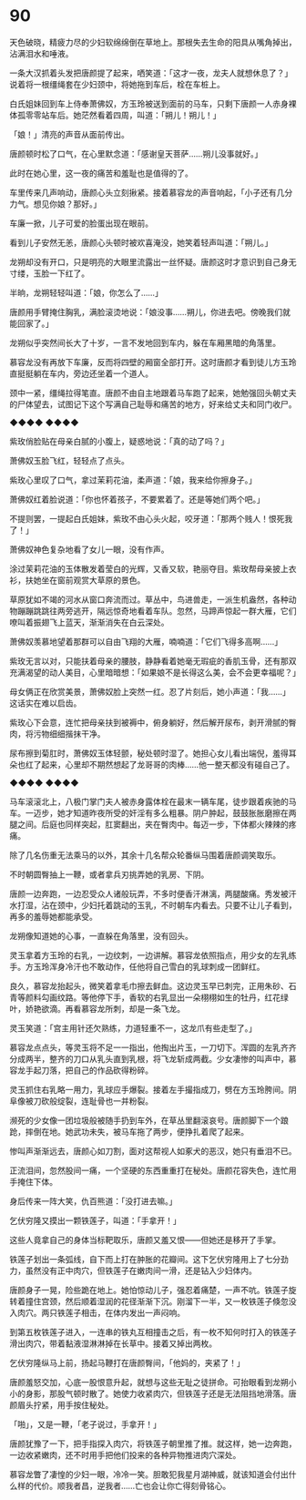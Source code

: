 # 90

天色破晓，精疲力尽的少妇软绵绵倒在草地上。那根失去生命的阳具从嘴角掉出，沾满泪水和唾液。

一条大汉抓着头发把唐颜提了起来，哂笑道：「这才一夜，龙夫人就想休息了？」说着将一根缰绳套在少妇颈中，将她拖到车后，栓在车桩上。

白氏姐妹回到车上侍奉萧佛奴，方玉玲被送到面前的马车，只剩下唐颜一人赤身裸体孤零零站车后。她茫然看着四周，叫道：「朔儿！朔儿！」

「娘！」清亮的声音从面前传出。

唐颜顿时松了口气，在心里默念道：「感谢皇天菩萨……朔儿没事就好。」

此时在她心里，这一夜的痛苦和羞耻也是值得的了。

车里传来几声响动，唐颜心头立刻揪紧。接着慕容龙的声音响起，「小子还有几分力气。想见你娘？那好。」

车廉一掀，儿子可爱的脸蛋出现在眼前。

看到儿子安然无恙，唐颜心头顿时被欢喜淹没，她笑着轻声叫道：「朔儿。」

龙朔却没有开口，只是明亮的大眼里流露出一丝怀疑。唐颜这时才意识到自己身无寸缕，玉脸一下红了。

半晌，龙朔轻轻叫道：「娘，你怎么了……」

唐颜用手臂掩住胸乳，满脸滚烫地说：「娘没事……朔儿，你进去吧。傍晚我们就能回家了。」

龙朔似乎突然间长大了十岁，一言不发地回到车内，躲在车厢黑暗的角落里。

慕容龙没有再放下车廉，反而将四壁的厢窗全部打开。这时唐颜才看到徒儿方玉玲直挺挺躺在车内，旁边还坐着一个道人。

颈中一紧，缰绳拉得笔直。唐颜不由自主地跟着马车跑了起来，她勉强回头朝丈夫的尸体望去，试图记下这个写满自己耻辱和痛苦的地方，好来给丈夫和同门收尸。

◆◆◆◆ ◆◆◆◆

紫玫俏脸贴在母亲白腻的小腹上，疑惑地说：「真的动了吗？」

萧佛奴玉脸飞红，轻轻点了点头。

紫玫心里叹了口气，拿过茉莉花油，柔声道：「娘，我来给你擦身子。」

萧佛奴红着脸说道：「你也怀着孩子，不要累着了。还是等她们两个吧。」

不提则罢，一提起白氏姐妹，紫玫不由心头火起，咬牙道：「那两个贱人！恨死我了！」

萧佛奴神色复杂地看了女儿一眼，没有作声。

涂过茉莉花油的玉体散发着莹白的光辉，又香又软，艳丽夺目。紫玫帮母亲披上衣衫，扶她坐在窗前观赏大草原的景色。

草原犹如不竭的河水从窗口奔流而过。草丛中，鸟进兽走，一派生机盎然，各种动物蹦蹦跳跳往两旁逃开，隔远惊奇地看着车队。忽然，马蹄声惊起一群大雁，它们嘹叫着振翅飞上蓝天，渐渐消失在白云深处。

萧佛奴羡慕地望着那群可以自由飞翔的大雁，喃喃道：「它们飞得多高啊……」

紫玫无言以对，只能扶着母亲的腰肢，静静看着她毫无瑕疵的香肌玉骨，还有那双充满渴望的动人美目，心里暗暗想：「如果娘不是长得这么美，会不会更幸福呢？」

母女俩正在欣赏美景，萧佛奴脸上突然一红。忍了片刻后，她小声道：「我……」这话实在难以启齿。

紫玫心下会意，连忙把母亲扶到被褥中，俯身躺好，然后解开尿布，剥开滑腻的臀肉，将污物细细揩抹干净。

尿布擦到菊肛时，萧佛奴玉体轻颤，秘处顿时湿了。她担心女儿看出端倪，羞得耳朵也红了起来，心里却不期然想起了龙哥哥的肉棒……他一整天都没有碰自己了。

◆◆◆◆ ◆◆◆◆

马车滚滚北上，八极门掌门夫人被赤身露体栓在最末一辆车尾，徒步跟着疾驰的马车。一迈步，她才知道昨夜所受的奸淫有多么粗暴。阴户肿起，鼓鼓胀胀磨擦在两腿之间。后庭也同样突起，肛窦翻出，夹在臀肉中。每迈一步，下体都火辣辣的疼痛。

除了几名伤重无法乘马的以外，其余十几名帮众轮番纵马围着唐颜调笑取乐。

不时朝圆臀抽上一鞭，或者拿兵刃挑弄她的乳房、下阴。

唐颜一边奔跑，一边忍受众人诸般玩弄，不多时便香汗淋漓，两腿酸痛。秀发被汗水打湿，沾在颈中，少妇托着跳动的玉乳，不时朝车内看去。只要不让儿子看到，再多的羞辱她都能承受。

龙朔像知道她的心事，一直躲在角落里，没有回头。

灵玉拿着方玉玲的右乳，一边纹刺，一边讲解。慕容龙依照指点，用少女的左乳练手。方玉玲浑身冷汗也不敢动作，任他将自己雪白的乳球刺成一团鲜红。

良久，慕容龙抬起头，微笑着拿毛巾擦去鲜血。这边灵玉早已刺完，正用朱砂、石青等颜料勾画纹路。等他停下手，香软的右乳显出一朵栩栩如生的牡丹，红花绿叶，娇艳欲滴。再看慕容龙所刺，却是一条飞龙。

灵玉笑道：「宫主用针还欠熟练，力道轻重不一，这龙爪有些走型了。」

慕容龙点点头，等灵玉将不足一一指出，他掏出片玉，一刀切下。浑圆的左乳齐齐分成两半，整齐的刀口从乳头直到乳根，将飞龙斩成两截。少女凄惨的叫声中，慕容龙手起刀落，把自己的作品砍得粉碎。

灵玉抓住右乳略一用力，乳球应手爆裂。接着左手撮指成刀，劈在方玉玲胯间。阴阜像被刀砍般绽裂，连耻骨也一并粉裂。

濒死的少女像一团垃圾般被随手扔到车外，在草丛里翻滚哀号。唐颜脚下一个踉跄，摔倒在地。她武功未失，被马车拖了两步，便挣扎着爬了起来。

惨叫声渐渐远去，唐颜心如刀割，面对这帮视人如豖犬的恶汉，她只有垂泪不已。

正流泪间，忽然股间一痛，一个坚硬的东西重重打在秘处。唐颜花容失色，连忙用手掩住下体。

身后传来一阵大笑，仇百熊道：「没打进去嘛。」

乞伏穷隆又摸出一颗铁莲子，叫道：「手拿开！」

这些人竟拿自己的身体当标靶取乐，唐颜又羞又恨——但她还是移开了手掌。

铁莲子划出一条弧线，自下而上打在肿胀的花瓣间。这下乞伏穷隆用上了七分劲力，虽然没有正中肉穴，但铁莲子在嫩肉间一滑，还是钻入少妇体内。

唐颜身子一晃，险些跪在地上。她怕惊动儿子，强忍着痛楚，一声不吭。铁莲子旋转着撞住宫颈，然后顺着湿润的花径渐渐下沉。刚溜下一半，又一枚铁莲子倏忽没入肉穴。两只铁莲子相击，在体内发出一声闷响。

到第五枚铁莲子进入，一连串的铁丸互相撞击之后，有一枚不知何时打入的铁莲子滑出肉穴，带着黏液湿淋淋掉在长草中。接着又掉出两枚。

乞伏穷隆纵马上前，扬起马鞭打在唐颜臀间，「他妈的，夹紧了！」

唐颜羞怒交加，心底一股恨意升起，就想与这些无耻之徒拼命。可抬眼看到龙朔小小的身影，那股气顿时散了。她使力收紧肉穴，但铁莲子还是无法阻挡地滑落。唐颜眉头拧紧，用手按住秘处。

「啪」，又是一鞭，「老子说过，手拿开！」

唐颜犹豫了一下，把手指探入肉穴，将铁莲子朝里推了推。就这样，她一边奔跑，一边收紧嫩肉，还不时用手把他们投来的各种异物推进肉穴深处。

慕容龙瞥了凄惶的少妇一眼，冷冷一笑。胆敢犯我星月湖神威，就该知道会付出什么样的代价。顺我者昌，逆我者……亡也会让你亡得刻骨铭心。
